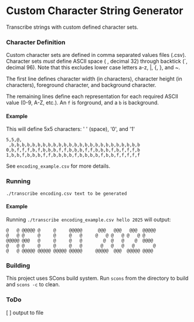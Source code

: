 # Custom Character String Generator
Transcribe strings with custom defined character sets.

### Character Definition
Custom character sets are defined in comma separated values files (.csv).
Character sets *must* define ASCII space ( , decimal 32) through backtick (\`, decimal 96).
Note that this excludes lower case letters a-z, |, {, }, and ~.

The first line defines character width (in characters), character height (in characters), foreground character, and background character.

The remaining lines define each representation for each required ASCII value (0-9, A-Z, etc.). An `f` is forground, and a `b` is background.

#### Example
This will define 5x5 characters: ' ' (space), '0', and '1'

    5,5,@, 
     ,b,b,b,b,b,b,b,b,b,b,b,b,b,b,b,b,b,b,b,b,b,b,b,b,b
    0,b,f,f,f,b,f,b,b,b,f,f,b,b,b,f,f,b,b,b,f,b,f,f,f,b
    1,b,b,f,b,b,b,f,f,b,b,b,b,f,b,b,b,b,f,b,b,f,f,f,f,f

See `encoding_example.csv` for more details.

### Running
`./transcribe encoding.csv text to be generated`

#### Example
Running `./transcribe encoding_example.csv hello 2025` will output:

    @   @ @@@@@ @     @     @@@@@      @@@   @@@   @@@  @@@@@
    @   @ @     @     @     @   @     @   @ @   @ @   @ @    
    @@@@@ @@@   @     @     @   @        @  @   @    @  @@@@ 
    @   @ @     @     @     @   @       @   @   @   @       @
    @   @ @@@@@ @@@@@ @@@@@ @@@@@     @@@@@  @@@  @@@@@ @@@@ 

### Building
This project uses SCons build system. Run `scons` from the directory to build and `scons -c` to clean.


### ToDo
[ ] output to file
